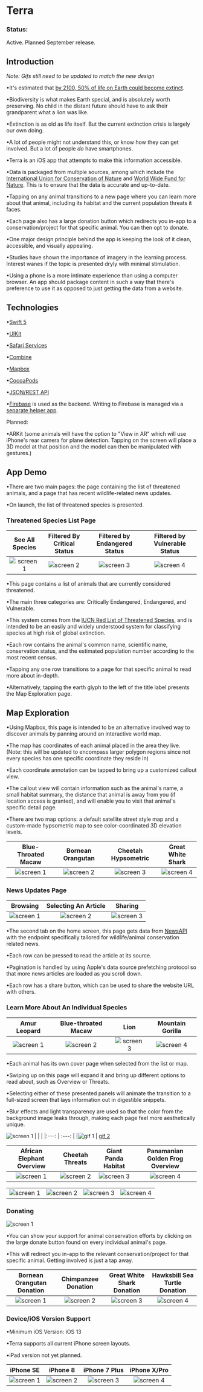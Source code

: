 # Terra

### Status: 
Active. Planned September release.


## Introduction

*Note: Gifs still need to be updated to match the new design*

•It's estimated that [by 2100, 50% of life on Earth could become extinct](https://www.worldanimalprotection.ca/news/climate-change-silent-terminator-could-make-50-worlds-species-go-extinct-2100). 

•Biodiversity is what makes Earth special, and is absolutely worth preserving. No child in the distant future should have to ask their grandparent what a lion was like.

•Extinction is as old as life itself. But the current extinction crisis is largely our own doing.

•A lot of people might not understand this, or know how they can get involved. But a lot of people *do* have smartphones.

•Terra is an iOS app that attempts to make this information accessible. 

•Data is packaged from multiple sources, among which include the [International Union for Conservation of Nature](https://www.iucnredlist.org/) and [World Wide Fund for Nature](https://www.worldwildlife.org/). This is to ensure that the data is accurate and up-to-date.

•Tapping on any animal transitions to a new page where you can learn more about that animal, including its habitat and the current population threats it faces.

•Each page also has a large donation button which redirects you in-app to a conservation/project for that specific animal. You can then opt to donate.

•One major design principle behind the app is keeping the look of it clean, accessible, and visually appealing.

•Studies have shown the importance of imagery in the learning process. Interest wanes if the topic is presented dryly with minimal stimulation. 

•Using a phone is a more intimate experience than using a computer browser. An app should package content in such a way that there's preference to use it as opposed to just getting the data from a website. 


## Technologies 

•[Swift 5](https://docs.swift.org/swift-book/)

•[UIKit](https://developer.apple.com/documentation/uikit)

•[Safari Services](https://developer.apple.com/documentation/safariservices)

•[Combine](https://developer.apple.com/documentation/combine)

•[Mapbox](https://www.mapbox.com/)

•[CocoaPods](https://cocoapods.org/) 

•[JSON/REST API](https://newsapi.org/)

•[Firebase](https://firebase.google.com/) is used as the backend. Writing to Firebase is managed via a [separate helper app](https://github.com/Anthony-R-G/Terra-Data-Upload-Helper).

Planned:

•ARKit (some animals will have the option to "View in AR" which will use iPhone's rear camera for plane detection. Tapping on the screen will place a 3D model at that position and the model can then be manipulated with gestures.)

## App Demo

•There are two main pages: the page containing the list of threatened animals, and a page that has recent wildlife-related news updates.

•On launch, the list of threatened species is presented.

### Threatened Species List Page
| See All Species | Filtered By Critical Status | Filtered by Endangered Status | Filtered by Vulnerable Status |
| :-----: | :-----: | :-----: | :-----: |
|![screen 1](https://i.imgur.com/zmhpKxL.png) | ![screen 2](https://i.imgur.com/9dRdea4.png) | ![screen 3](https://i.imgur.com/u9Ezqte.png) | ![screen 4](https://i.imgur.com/av5CRZp.png) |

•This page contains a list of animals that are currently considered threatened. 

•The main three categories are: Critically Endangered, Endangered, and Vulnerable. 

•This system comes from the [IUCN Red List of Threatened Species](https://www.sanbi.org/skep/the-iucn-red-list-explained/), and is intended to be an easily and widely understood system for classifying species at high risk of global extinction.

•Each row contains the animal's common name, scientific name, conservation status, and the estimated population number according to the most recent census.

•Tapping any one row transitions to a page for that specific animal to read more about in-depth.

•Alternatively, tapping the earth glyph to the left of the title label presents the Map Exploration page.


## Map Exploration 

•Using Mapbox, this page is intended to be an alternative involved way to discover animals by panning around an interactive world map.

•The map has coordinates of each animal placed in the area they live. (Note: this will be updated to encompass larger polygon regions since not every species has one specific coordinate they reside in)

•Each coordinate annotation can be tapped to bring up a customized callout view.

•The callout view will contain information such as the animal's name, a small habitat summary, the distance that animal is away from you (if location access is granted), and will enable you to visit that animal's specific detail page.

•There are two map options: a default satellite street style map and a custom-made hypsometric map to see color-coordinated 3D elevation levels.

| Blue-Throated Macaw | Bornean Orangutan | Cheetah Hypsometric | Great White Shark |
| :------: | :------: | :------: | :------: |
|![screen 1](https://i.imgur.com/ZHzTsSj.png) | ![screen 2](https://i.imgur.com/F0eVnTl.png) |![screen 3](https://i.imgur.com/jD50BwP.png)|![screen 4](https://i.imgur.com/O8uLfRB.png)|



### News Updates Page
| Browsing | Selecting An Article | Sharing | 
| :------: | :------: | :------: |
|![screen 1](https://i.imgur.com/ca2YBi4.png) | ![screen 2](https://i.imgur.com/kqGRs4a.png) | ![screen 3](https://i.imgur.com/pE02PJf.png) |

•The second tab on the home screen, this page gets data from [NewsAPI](https://newsapi.org/) with the endpoint specifically tailored for wildlife/animal conservation related news. 

•Each row can be pressed to read the article at its source. 

•Pagination is handled by using Apple's data source prefetching protocol so that more news articles are loaded as you scroll down.

•Each row has a share button, which can be used to share the website URL with others.


### Learn More About An Individual Species

| Amur Leopard | Blue-throated Macaw | Lion | Mountain Gorilla |
| :------: | :------: | :------: | :------: |
|![screen 1](https://i.imgur.com/Jpp3VVL.png) | ![screen 2](https://i.imgur.com/1gqqfCz.png) |![screen 3](https://i.imgur.com/zE7he7a.png)|![screen 4](https://i.imgur.com/mJ9PFDR.png)| 

•Each animal has its own cover page when selected from the list or map.

•Swiping up on this page will expand it and bring up different options to read about, such as Overview or Threats.

•Selecting either of these presented panels will animate the transition to a full-sized screen that lays information out in digestible snippets.

•Blur effects and light transparency are used so that the color from the background image leaks through, making each page feel more aesthetically unique. 

![screen 1](https://media.giphy.com/media/iIoxEOe632nhzJz6Lq/giphy.gif)
| | |
|:---: | :---: |
|![gif 1](https://media.giphy.com/media/hs0ClwPZRKGOw4UPy3/giphy.gif) | [gif 2](https://media.giphy.com/media/gHPpn8rErsWQw4lnXm/giphy.gif)



| African Elephant Overview | Cheetah Threats | Giant Panda Habitat | Panamanian Golden Frog Overview |
| :------: | :------: | :------: | :------: |
|![screen 1](https://i.imgur.com/DE3YgcR.png) | ![screen 2](https://i.imgur.com/oRbQb09.png)|![screen 3](https://i.imgur.com/u3WSaCo.png)| ![screen 4](https://i.imgur.com/w3KIQ5g.png) |

|  |  |  |  |
| :------: | :------: | :------: | :------: |
|![screen 1](https://i.imgur.com/J7B6zjK.png) | ![screen 2](https://i.imgur.com/Vwy9Nde.png)|![screen 3](https://i.imgur.com/djh4zT8.png)| ![screen 4](https://i.imgur.com/KxWxo9o.png) |



### Donating
![screen 1](https://media.giphy.com/media/Rm2YUtHLivpcvSU0Yg/giphy.gif)

•You can show your support for animal conservation efforts by clicking on the large donate button found on every individual animal's page. 

•This will redirect you in-app to the relevant conservation/project for that specific animal. Getting involved is just a tap away.

| Bornean Orangutan Donation |Chimpanzee Donation| Great White Shark Donation | Hawksbill Sea Turtle Donation |
| :------: | :------: | :------: | :------: |
| ![screen 1](https://i.imgur.com/BtBjJTR.png) | ![screen 2](https://i.imgur.com/Ate9yTH.png)|![screen 3](https://i.imgur.com/wmRY7AW.png) | ![screen 4](https://i.imgur.com/5d1oMOj.png) |



### Device/iOS Version Support

•Minimum iOS Version: iOS 13

•Terra supports all current iPhone screen layouts. 

•iPad version not yet planned.

| iPhone SE | iPhone 8 | iPhone 7 Plus | iPhone X/Pro |
| :------:| :------: | :------: | :------: |
|![screen 1](https://i.imgur.com/CHy828U.png) | ![screen 2](https://i.imgur.com/qiwq7yV.png)| ![screen 3](https://i.imgur.com/IwewYsE.png) |![screen 4](https://i.imgur.com/WyXPu6l.png)|

